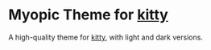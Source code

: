 # Myopic Theme for [kitty](https://sw.kovidgoyal.net/kitty/)

A high-quality theme for [kitty](https://sw.kovidgoyal.net/kitty/), with light and dark versions.
